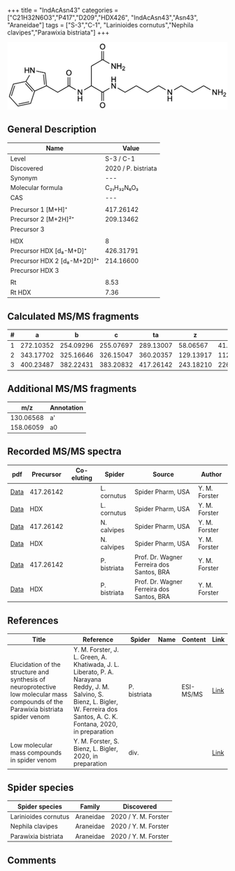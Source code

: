 +++
title = "IndAcAsn43"
categories = ["C21H32N6O3","P417","D209","HDX426",
"IndAcAsn43","Asn43",
"Araneidae"]
tags = ["S-3","C-1",
"Larinioides cornutus","Nephila clavipes","Parawixia bistriata"]
+++

![](/img/IndAcAsn43.png)

## General Description

| Name                       | Value              |
|----------------------------|--------------------|
| Level                      | S-3 / C-1          |
| Discovered                 | 2020 / P. bistriata |
| Synonym                    | ---                |
| Molecular formula          | C₂₁H₃₂N₆O₃                   |
| CAS                        | ---                |
|                            |                    |
| Precursor 1 [M+H]⁺         | 417.26142                   |
| Precursor 2 [M+2H]²⁺       | 209.13462                   |
| Precursor 3                |                    |
|                            |                    |
| HDX                        | 8                   |
| Precursor HDX   [d₈-M+D]⁺   | 426.31791                   |
| Precursor HDX 2 [d₈-M+2D]²⁺ | 214.16600                   |
| Precursor HDX 3            |                    |
|                            |                    |
| Rt                         | 8.53                   |
| Rt HDX                     | 7.36                   |

## Calculated MS/MS fragments

| # | a         | b         | c         | ta        | z         | y         | tz        |
|---|-----------|-----------|-----------|-----------|-----------|-----------|-----------|
| 1 | 272.10352 | 254.09296 | 255.07697 | 289.13007 | 58.06567 | 41.03912 | 75.09222 |
| 2 | 343.17702 | 325.16646 | 326.15047 | 360.20357 | 129.13917 | 112.11262 | 146.16572 |
| 3 | 400.23487 | 382.22431 | 383.20832 | 417.26142 | 243.18210 | 226.15555 | 260.20865 |

## Additional MS/MS fragments

| m/z | Annotation |
|-----|------------|
| 130.06568 | a'         |
| 158.06059 | a0         |

## Recorded MS/MS spectra

| pdf                                             | Precursor | Co-eluting | Spider      | Source                       | Author        |
|-------------------------------------------------|-----------|------------|-------------|------------------------------|---------------|
| [Data](/pdf/L-cornutus/417_IndAcAsn43_Lc.pdf) | 417.26142 |           | L. cornutus | Spider Pharm, USA | Y. M. Forster |
| [Data](/pdf/L-cornutus/417_IndAcAsn43_Lc_HDX.pdf) | HDX |           | L. cornutus | Spider Pharm, USA | Y. M. Forster |
| [Data](/pdf/N-clavipes/417_IndAcAsn43_Nc.pdf) | 417.26142 |           | N. calvipes| Spider Pharm, USA | Y. M. Forster |
| [Data](/pdf/N-clavipes/417_IndAcAsn43_Nc_HDX.pdf) | HDX |           | N. calvipes| Spider Pharm, USA | Y. M. Forster |
| [Data](/pdf/P-bistriata/417_IndAcAsn43_Pb.pdf) | 417.26142 |           | P. bistriata | Prof. Dr. Wagner Ferreira dos Santos, BRA | Y. M. Forster |
| [Data](/pdf/P-bistriata/417_IndAcAsn43_Pb_HDX.pdf) | HDX |           | P. bistriata | Prof. Dr. Wagner Ferreira dos Santos, BRA | Y. M. Forster |


## References

| Title | Reference | Spider | Name | Content | Link |
|-------|-----------|--------|------|---------|------|
| Elucidation of the structure and synthesis of neuroprotective low molecular mass compounds of the Parawixia bistriata spider venom      | Y. M. Forster, J. L. Green, A. Khatiwada, J. L. Liberato, P. A. Narayana Reddy, J. M. Salvino, S. Bienz, L. Bigler, W. Ferreira dos Santos, A. C. K. Fontana, 2020, in preparation          | P. bistriata       |      | ESI-MS/MS        | [Link](unknown)     |
| Low molecular mass compounds in spider venom      | Y. M. Forster, S. Bienz, L. Bigler, 2020, in preparation          | div.       |   |   | [Link](unknown) |

## Spider species

| Spider species     | Family     | Discovered           |
|--------------------|------------|----------------------|
| Larinioides cornutus | Araneidae | 2020 / Y. M. Forster |
| Nephila clavipes | Araneidae | 2020 / Y. M. Forster |
| Parawixia bistriata | Araneidae | 2020 / Y. M. Forster |

## Comments